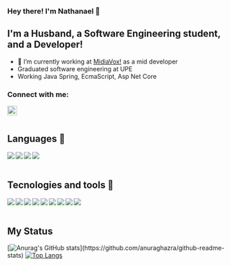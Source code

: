 ### Hey there! I'm Nathanael 👋

## I'm a Husband, a Software Engineering student, and a Developer!

- 🔭 I’m currently working at <a href="http://www.midiavox.com.br" rel="nofollow">MidiaVox!</a> as a mid developer
-  Graduated software engineering at UPE
- Working Java Spring, EcmaScript, Asp Net Core

### Connect with me:

<a href="https://www.instagram.com/nathanaelcarauna/"><img  align="left" alt="codeStackr | Instagram" width="22px" src="https://cdn.jsdelivr.net/npm/simple-icons@v3/icons/instagram.svg" /></a>

</br>
</br>

## Languages 💖
<img align="left" with="22px" src="https://img.icons8.com/color/48/000000/c-sharp-logo.png"/>
<img align="left" with="22px" src="https://img.icons8.com/color/48/000000/javascript--v2.png"/>
<img align="left" with="22px" src="https://img.icons8.com/color/48/000000/java-coffee-cup-logo--v2.png"/>
<img align="left" with="22px" src="https://img.icons8.com/color/48/000000/python--v1.png"/>
</br>
</br>


## Tecnologies and tools 💖

<img align="left" with="22px" src="https://img.icons8.com/color/48/000000/react-native.png"/>
<img align="left" with="22px" src="https://img.icons8.com/color/48/000000/postgreesql.png"/>
<img align="left" with="22px"src="https://img.icons8.com/color/48/000000/git.png"/>
<img align="left" with="22px"src="https://img.icons8.com/color/48/000000/css3.png"/>
<img align="left" with="22px"src="https://img.icons8.com/color/48/000000/html-5--v1.png"/>
<img align="left" with="22px" src="https://img.icons8.com/fluency/48/000000/visual-studio-code-2019.png"/>
<img align="left" with="22px" src="https://img.icons8.com/color/48/000000/visual-studio-2019.png"/>
<img align="left" with="22px" src="https://img.icons8.com/ios-filled/50/000000/java-eclipse.png"/>
<img align="left" with="22px" src="https://img.icons8.com/color/48/000000/spring-logo.png"/>

</br>
</br>
             
                                                                                         
## My Status

[![Anurag's GitHub stats](https://github-readme-stats.vercel.app/api?username=NathanaelCarauna&show_icons=true&theme=merko&custom_title='My_Github_Status')](https://github.com/anuraghazra/github-readme-stats)
[![Top Langs](https://github-readme-stats.vercel.app/api/top-langs/?username=NathanaelCarauna&layout=compact&theme=merko)](https://github.com/anuraghazra/github-readme-stats)



